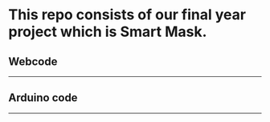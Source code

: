 # This repo consists of our final year project which is Smart Mask.


## Webcode
---

## Arduino code
---